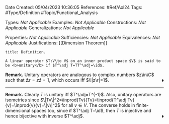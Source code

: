 <div class="topSpace"></div>

Date Created: 05/04/2023 10:36:05
References: #Ref/Axl24
Tags: #Type/Definition #Topic/Functional_Analysis

Types: <i>Not Applicable</i>
Examples: <i>Not Applicable</i>
Constructions: <i>Not Applicable</i>
Generalizations: <i>Not Applicable</i>

Properties: <i>Not Applicable</i>
Sufficiencies: <i>Not Applicable</i>
Equivalences: <i>Not Applicable</i>
Justifications: [[Dimension Theorem]]

``` ad-Definition
title: Definition.

A linear operator $T:V\to V$ on an inner product space $V$ is said to be <b>unitary</b> if $T^\adj T=TT^\adj=\id$.

```

<b>Remark.</b> Unitary operators are analogous to complex numbers $z\in\C$ such that $\bar{z}z=z\bar{z}=1$, which occurs iff $\l|z\r|=1$.<span style="float:right;">$\blacklozenge$</span>

---

<b>Remark.</b> Clearly $T$ is unitary iff $T^\adj=T^{-1}$. Also, unitary operators are isometries since $\|Tv\|^2=\inprod{Tv}{Tv}=\inprod{T^\adj Tv}{v}=\inprod{v}{v}=\|v\|^2$ for all $v\in V$. The converse holds in finite-dimensional spaces too, since if $T^\adj T=\id$, then $T$ is injective and hence bijective with inverse $T^\adj$.<span style="float:right;">$\blacklozenge$</span>
